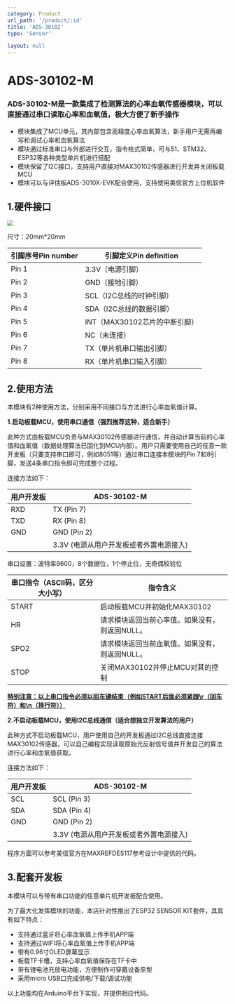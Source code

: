 ```yaml
---
category: Product
url_path: '/product/:id'
title: 'ADS-30102'
type: 'Sensor'

layout: null
---
```

# ADS-30102-M

### ADS-30102-M是一款集成了检测算法的心率血氧传感器模块，可以直接通过串口读取心率和血氧值，极大方便了新手操作

* 模块集成了MCU单元，其内部包含高精度心率血氧算法，新手用户无需再编写和调试心率和血氧算法
* 模块通过标准串口与外部进行交互，指令格式简单，可与51、STM32、ESP32等各种类型单片机进行搭配
* 模块保留了I2C接口，支持用户直接对MAX30102传感器进行开发并关闭板载MCU
* 模块可以与评估板ADS-3010X-EVK配合使用，支持使用美信官方上位机软件

## 1.硬件接口

<img src="https://addison-cq.github.io/webPages/images/202212221839645.png" style="zoom:80%;" />

尺寸：20mm*20mm

| 引脚序号Pin number | 引脚定义Pin definition        |
| ------------------ | ----------------------------- |
| Pin 1              | 3.3V（电源引脚）              |
| Pin 2              | GND（接地引脚）               |
| Pin 3              | SCL（I2C总线的时钟引脚）      |
| Pin 4              | SDA（I2C总线的数据引脚）      |
| Pin 5              | INT（MAX30102芯片的中断引脚） |
| Pin 6              | NC（未连接）                  |
| Pin 7              | TX（单片机串口输出引脚）      |
| Pin 8              | RX（单片机串口输入引脚）      |

## 2.使用方法

本模块有2种使用方法，分别采用不同接口与方法进行心率血氧值计算。

**1.启动板载MCU，使用串口通信（强烈推荐这种，适合新手）**

此种方式由板载MCU负责与MAX30102传感器进行通信，并自动计算当前的心率值和血氧值（数据处理算法已固化到MCU内部）。用户只需要使用自己的任意一款开发板（只要支持串口即可，例如8051等）通过串口连接本模块的Pin 7和8引脚，发送4条串口指令即可完成整个过程。

连接方法如下：

| 用户开发板 | ADS-30102-M                             |
| ---------- | --------------------------------------- |
| RXD        | TX (Pin 7)                              |
| TXD        | RX (Pin 8)                              |
| GND        | GND (Pin 2)                             |
|            | 3.3V (电源从用户开发板或者外置电源接入) |

串口设置：波特率9600，8个数据位，1个停止位，无奇偶校验位

| 串口指令（ASCII码，区分大小写） | 指令含义                                       |
| ------------------------------- | ---------------------------------------------- |
| START                           | 启动板载MCU并初始化MAX30102                    |
| HR                              | 请求模块返回当前心率值。如果没有，则返回NULL。 |
| SPO2                            | 请求模块返回当前血氧值。如果没有，则返回NULL。 |
| STOP                            | 关闭MAX30102并停止MCU对其的控制                |

<u>**特别注意：以上串口指令必须以回车键结束（例如START后面必须紧跟\r（回车符）和\n（换行符））**</u>

**2.不启动板载MCU，使用I2C总线通信（适合想独立开发算法的用户）**

此种方式不启动板载MCU，用户使用自己的开发板通过I2C总线直接连接MAX30102传感器，可以自己编程实现读取原始光反射信号值并开发自己的算法进行心率和血氧值获取。

连接方法如下：

| 用户开发板 | ADS-30102-M                             |
| ---------- | --------------------------------------- |
| SCL        | SCL (Pin 3)                             |
| SDA        | SDA (Pin 4)                             |
| GND        | GND (Pin 2)                             |
|            | 3.3V (电源从用户开发板或者外置电源接入) |

程序方面可以参考美信官方在MAXREFDES117参考设计中提供的代码。

## 3.配套开发板

本模块可以与带有串口功能的任意单片机开发板配合使用。

为了最大化发挥模块的功能，本店针对性推出了ESP32 SENSOR KIT套件，其具有如下特点：

* 支持通过蓝牙将心率血氧值上传手机APP端
* 支持通过WIFI将心率血氧值上传手机APP端
* 带有0.96寸OLED屏幕显示
* 板载TF卡槽，支持心率血氧值保存在TF卡中
* 带有锂电池充放电功能，方便制作可穿戴设备原型
* 采用micro USB口完成供电/下载/调试功能

以上功能均在Arduino平台下实现，并提供相应代码。